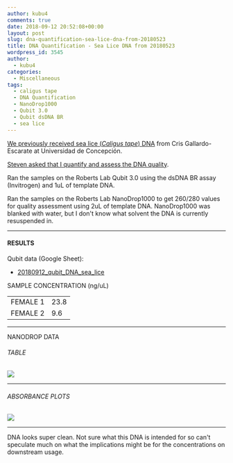 ```yaml
---
author: kubu4
comments: true
date: 2018-09-12 20:52:08+00:00
layout: post
slug: dna-quantification-sea-lice-dna-from-20180523
title: DNA Quantification - Sea Lice DNA from 20180523
wordpress_id: 3545
author:
  - kubu4
categories:
  - Miscellaneous
tags:
  - caligus tape
  - DNA Quantification
  - NanoDrop1000
  - Qubit 3.0
  - Qubit dsDNA BR
  - sea lice
---
```


[We previously received sea lice (_Caligus tape_) DNA](2018/05/23/dna-received-sea-lice-dna-from-cris-gallardo-escarate-at-universidad-de-concepcion.html) from Cris Gallardo-Escarate at Universidad de Concepción.

[Steven asked that I quantify and assess the DNA quality](httpss://github.com/RobertsLab/resources/issues/373).

Ran the samples on the Roberts Lab Qubit 3.0 using the dsDNA BR assay (Invitrogen) and 1uL of template DNA.

Ran the samples on the Roberts Lab NanoDrop1000 to get 260/280 values for quality assessment using 2uL of template DNA. NanoDrop1000 was blanked with water, but I don't know what solvent the DNA is currently resuspended in.



* * *





#### RESULTS



Qubit data (Google Sheet):





  * [20180912_qubit_DNA_sea_lice](httpss://docs.google.com/spreadsheets/d/1aYYhbSLXPKb81S3fn4fdfp2ZE-RzxlsLUs9tmTJutCQ/edit?usp=sharing)



<table >

<tr >
  SAMPLE
  CONCENTRATION (ng/uL)
</tr>

<tbody >
<tr >
  
<td >FEMALE 1
</td>
  
<td >23.8
</td>
</tr>
<tr >
  
<td >FEMALE 2
</td>
  
<td >9.6
</td>
</tr>
</tbody>
</table>



* * *



NANODROP DATA



###### TABLE



![](https://owl.fish.washington.edu/Athaliana/20180911_DNA_sea_lice.PNG)



* * *





###### ABSORBANCE PLOTS



![](https://owl.fish.washington.edu/Athaliana/20180911_DNA_sea_lice_plots.png)



* * *



DNA looks super clean. Not sure what this DNA is intended for so can't speculate much on what the implications might be for the concentrations on downstream usage.
